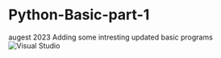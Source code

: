 # Python-Basic-part-1
augest 2023 Adding some intresting updated basic programs
![Visual Studio](https://img.shields.io/badge/Visual%20Studio-5C2D91.svg?style=for-the-badge&logo=visual-studio&logoColor=white)

